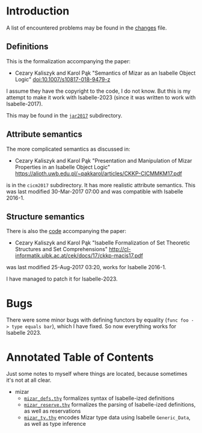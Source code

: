 # Introduction

A list of encountered problems may be found in the
[changes](./changes.md) file.

## Definitions

This is the formalization accompanying the paper:

- Cezary Kaliszyk and Karol Pąk
  "Semantics of Mizar as an Isabelle Object Logic"
  [doi:10.1007/s10817-018-9479-z](https://dx.doi.org/10.1007/s10817-018-9479-z)

I assume they have the copyright to the code, I do not know. But this is
my attempt to make it work with Isabelle-2023 (since it was written to
work with Isabelle-2017).

This may be found in the [`jar2017`](./jar2017/) subdirectory.

## Attribute semantics

The more complicated semantics as discussed in:

- Cezary Kaliszyk and Karol Pąk
  "Presentation and Manipulation of Mizar Properties in an Isabelle Object Logic"
  https://alioth.uwb.edu.pl/~pakkarol/articles/CKKP-CICMMKM17.pdf

is in the `cicm2017` subdirectory. It has more realistic attribute
semantics. This was last modified 30-Mar-2017 07:00 and was compatible with
Isabelle 2016-1.

## Structure semantics

There is also the [code](./macis2017/) accompanying the paper:

- Cezary Kaliszyk and Karol Pąk
  "Isabelle Formalization of Set Theoretic Structures and Set Comprehensions"
  http://cl-informatik.uibk.ac.at/cek/docs/17/ckkp-macis17.pdf

was last modified 25-Aug-2017 03:20, works for Isabelle 2016-1.

I have managed to patch it for Isabelle-2023.

# Bugs

There were some minor bugs with defining functors by equality
(`func foo -> type equals bar`), which I have fixed. So now everything
works for Isabelle 2023.

# Annotated Table of Contents

Just some notes to myself where things are located, because sometimes
it's not at all clear.

- mizar
  - [`mizar_defs.thy`](./jar2017/mizar/mizar_defs.th) formalizes syntax of
    Isabelle-ized definitions
  - [`mizar_reserve.thy`](./jar2017/mizar/mizar_reserve.th) formalizes the
    parsing of Isabelle-ized definitions, as well as reservations
  - [`mizar_ty.thy`](./jar2017/mizar/mizar_ty.th) encodes Mizar type data using
    Isabelle `Generic_Data`, as well as type inference